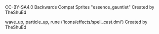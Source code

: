 CC-BY-SA4.0 Backwards Compat Sprites
"essence_gauntlet" Created by TheShuEd

wave_up, particle_up, rune ('icons/effects/spell_cast.dmi') Created by TheShuEd
